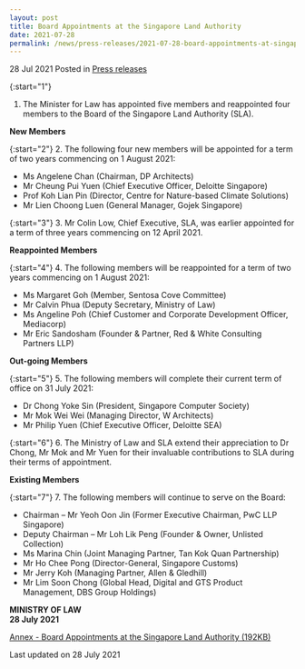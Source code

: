 ```yaml
---
layout: post
title: Board Appointments at the Singapore Land Authority
date: 2021-07-28
permalink: /news/press-releases/2021-07-28-board-appointments-at-singapore-land-authority/
---
```


28 Jul 2021 Posted in [Press releases](/news/press-releases)

{:start="1"}
1.	The Minister for Law has appointed five members and reappointed four members to the Board of the Singapore Land Authority (SLA).

**New Members**

{:start="2"}
2.	The following four new members will be appointed for a term of two years commencing on 1 August 2021:

<ul>
  <li>Ms Angelene Chan (Chairman, DP Architects)</li>
  <li>Mr Cheung Pui Yuen (Chief Executive Officer, Deloitte Singapore)</li>
  <li>Prof Koh Lian Pin (Director, Centre for Nature-based Climate Solutions)</li>
  <li>Mr Lien Choong Luen (General Manager, Gojek Singapore)</li>
</ul>

{:start="3"}
3.	Mr Colin Low, Chief Executive, SLA, was earlier appointed for a term of three years commencing on 12 April 2021.

**Reappointed Members**

{:start="4"}
4.	The following members will be reappointed for a term of two years commencing on 1 August 2021:

<ul>
  <li>Ms Margaret Goh (Member, Sentosa Cove Committee)</li>
  <li>Mr Calvin Phua (Deputy Secretary, Ministry of Law)</li>
  <li>Ms Angeline Poh (Chief Customer and Corporate Development Officer, Mediacorp)</li>
  <li>Mr Eric Sandosham (Founder & Partner, Red & White Consulting Partners LLP)</li>
</ul>

**Out-going Members**

{:start="5"}
5.	The following members will complete their current term of office on 31 July 2021:	

<ul>
  <li>Dr Chong Yoke Sin (President, Singapore Computer Society)</li>
  <li>Mr Mok Wei Wei (Managing Director, W Architects)</li>
  <li>Mr Philip Yuen (Chief Executive Officer, Deloitte SEA)</li>
</ul>

{:start="6"}
6.	The Ministry of Law and SLA extend their appreciation to Dr Chong, Mr Mok and Mr Yuen for their invaluable contributions to SLA during their terms of appointment.

**Existing Members**

{:start="7"}
7.	The following members will continue to serve on the Board:

<ul>
  <li>Chairman – Mr Yeoh Oon Jin (Former Executive Chairman, PwC LLP Singapore)</li>
  <li>Deputy Chairman – Mr Loh Lik Peng (Founder & Owner, Unlisted Collection)</li>
  <li>Ms Marina Chin (Joint Managing Partner, Tan Kok Quan Partnership)</li>
  <li>Mr Ho Chee Pong (Director-General, Singapore Customs)</li>
  <li>Mr Jerry Koh (Managing Partner, Allen & Gledhill)</li>
  <li>Mr Lim Soon Chong (Global Head, Digital and GTS Product Management, DBS Group Holdings)</li>
  </ul>


**MINISTRY OF LAW**<br>
**28 July 2021**

[Annex - Board Appointments at the Singapore Land Authority (192KB)](/files/Annex-Board-Appointments-at-the-Singapore-Land-Authority.pdf)<br>


<p class="right-side-updated">Last updated on 28 July 2021</p>
